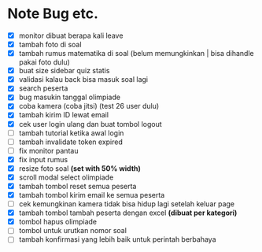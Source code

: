 # Note Bug etc.
- [x] monitor dibuat berapa kali leave
- [x] tambah foto di soal
- [x] tambah rumus matematika di soal (belum memungkinkan | bisa dihandle pakai foto dulu)
- [x] buat size sidebar quiz statis
- [x] validasi kalau back bisa masuk soal lagi
- [x] search peserta
- [x] bug masukin tanggal olimpiade
- [x] coba kamera (coba jitsi) (test 26 user dulu)
- [x] tambah kirim ID lewat email
- [x] cek user login ulang dan buat tombol logout
- [ ] tambah tutorial ketika awal login
- [ ] tambah invalidate token expired
- [ ] fix monitor pantau
- [x] fix input rumus
- [x] resize foto soal **(set with 50% width)**
- [x] scroll modal select olimpiade
- [x] tambah tombol reset semua peserta
- [x] tambah tombol kirim email ke semua peserta
- [ ] cek kemungkinan kamera tidak bisa hidup lagi setelah keluar page
- [x] tambah tombol tambah peserta dengan excel **(dibuat per kategori)**
- [x] tombol hapus olimpiade
- [ ] tombol untuk urutkan nomor soal
- [ ] tambah konfirmasi yang lebih baik untuk perintah berbahaya
